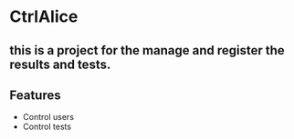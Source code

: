 # CtrlAlice
## this is a project for the manage and register the results and tests.
## Features
- Control users
- Control tests

